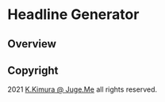 # Headline Generator

## Overview



## Copyright

2021 [K.Kimura @ Juge.Me](https://github.com/dotnsf) all rights reserved.
